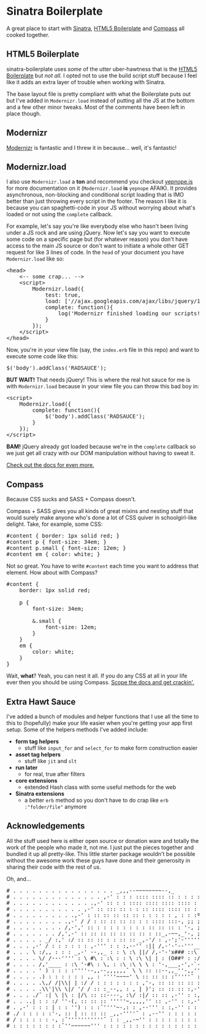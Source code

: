 # Sinatra Boilerplate

A great place to start with [Sinatra](http://www.sinatrarb.com/), [HTML5 Boilerplate](http://html5boilerplate.com/) and [Compass](http://compass-style.org/) all cooked together.

## HTML5 Boilerplate

sinatra-boilerplate uses *some* of the utter uber-hawtness that is the [HTML5 Boilerplate](http://html5boilerplate.com/) but *not all*. I opted not to use the build script stuff because I feel like it adds an extra layer of trouble when working with Sinatra.

The base layout file is pretty compliant with what the Boilerplate puts out but I've added in `Modernizr.load` instead of putting all the JS at the bottom and a few other minor tweaks. Most of the comments have been left in place though.

## Modernizr

[Modernizr](http://www.modernizr.com/) is fantastic and I threw it in because... well, it's fantastic!

## Modernizr.load

I also use `Modernizr.load` a **ton** and recommend you checkout [yepnope.js](http://yepnopejs.com/) for more documentation on it (`Modernizr.load` **is** `yepnope` AFAIK). It provides asynchronous, non-blocking and conditional script loading that is IMO better than just throwing every script in the footer. The reason I like it is because you can spaghetti-code in your JS without worrying about what's loaded or not using the `complete` callback.

For example, let's say you're like everybody else who hasn't been living under a JS rock and are using jQuery. Now let's say you want to execute some code on a specific page but (for whatever reason) you don't have access to the main JS source or don't want to initiate a whole other GET request for like 3 lines of code. In the `head` of your document you have `Modernizr.load` like so:

<pre>
&lt;head>
	&lt;-- some crap... -->
	&lt;script>
		Modernizr.load({
			test: true,
			load: ['//ajax.googleapis.com/ajax/libs/jquery/1.6.2/jquery.min.js', '/js/app.js'],
			complete: function(){
				log('Modernizr finished loading our scripts!');
			}
		});
	&lt;/script>
&lt;/head>
</pre>

Now, you're in your view file (say, the `index.erb` file in this repo) and want to execute some code like this:

<pre>
$('body').addClass('RADSAUCE');
</pre>

**BUT WAIT!** That needs jQuery! This is where the real hot sauce for me is with `Modernizr.load` because in your view file you can throw this bad boy in:

<pre>
&lt;script>
	Modernizr.load({
		complete: function(){
			$('body').addClass('RADSAUCE');
		}
	});
&lt;/script>
</pre>

**BAM!** jQuery already got loaded because we're in the `complete` callback so we just get all crazy with our DOM manipulation without having to sweat it.

[Check out the docs for even more.](http://yepnopejs.com/)

## Compass

Because CSS sucks and SASS + Compass doesn't.

Compass + SASS gives you all kinds of great mixins and nesting stuff that would surely make anyone who's done a lot of CSS quiver in schoolgirl-like delight. Take, for example, some CSS:

<pre>
#content { border: 1px solid red; }
#content p { font-size: 34em; }
#content p.small { font-size: 12em; }
#content em { color: white; }
</pre>

Not so great. You have to write `#content` each time you want to address that element. How about with Compass?

<pre>
#content {
	border: 1px solid red;
	
	p {
		font-size: 34em;
		
		&amp;.small {
			font-size: 12em;
		}
	}
	em {
		color: white;
	}
}
</pre>

Wait, **what**? Yeah, you can nest it all. If you do any CSS at all in your life ever then you should be using Compass. [Scope the docs and get crackin'.](http://compass-style.org/)


## Extra Hawt Sauce

I've added a bunch of modules and helper functions that I use all the time to this to (hopefully) make your life easier when you're getting your app first setup. Some of the helpers methods I've added include:

* **form tag helpers**
  * stuff like `input_for` and `select_for` to make form construction easier
* **asset tag helpers**
  * stuff like `jit` and `slt`
* **run later**
  * for real, true after filters
* **core extensions**
  * extended Hash class with some useful methods for the web
* **Sinatra extensions**
  * a better `erb` method so you don't have to do crap like `erb :"folder/file"` anymore


## Acknowledgements

All the stuff used here is either open source or donation ware and totally the work of the people who made it, not me. I just put the pieces together and bundled it up all pretty-like. This little starter package wouldn't be possible without the awesome work these guys have done and their generosity in sharing their code with the rest of us.

Oh, and...

<pre>
# . . . . . . . . . . . . . . . . _,,,--~~~~~~~~--,_
# . . . . . . . . . . . . . . ,-' : : : :::: :::: :: : : : : :º '-, ITS A TRAP!
# . . . . . . . . . . . . .,-' :: : : :::: :::: :::: :::: : : :o : '-,
# . . . . . . . . . . . ,-' :: ::: :: : : :: :::: :::: :: : : : : :O '-,
# . . . . . . . . . .,-' : :: :: :: :: :: : : : : : , : : :º :::: :::: ::';
# . . . . . . . . .,-' / / : :: :: :: :: : : :::: :::-, ;; ;; ;; ;; ;; ;; ;\
# . . . . . . . . /,-',' :: : : : : : : : : :: :: :: : '-, ;; ;; ;; ;; ;; ;;|
# . . . . . . . /,',-' :: :: :: :: :: :: :: : ::_,-~~,_'-, ;; ;; ;; ;; |
# . . . . . _/ :,' :/ :: :: :: : : :: :: _,-'/ : ,-';'-'''''~-, ;; ;; ;;,'
# . . . ,-' / : : : : : : ,-''' : : :,--'' :|| /,-'-'--'''__,''' \ ;; ;,-'/
# . . . \ :/,, : : : _,-' --,,_ : : \ :\ ||/ /,-'-'x### ::\ \ ;;/
# . . . . \/ /---'''' : \ #\ : :\ : : \ :\ \| | : (O##º : :/ /-''
# . . . . /,'____ : :\ '-#\ : \, : :\ :\ \ \ : '-,___,-',-`-,,
# . . . . ' ) : : : :''''--,,--,,,,,,¯ \ \ :: ::--,,_''-,,'''¯ :'- :'-,
# . . . . .) : : : : : : ,, : ''''~~~~' \ :: :: :: :'''''¯ :: ,-' :,/\
# . . . . .\,/ /|\\| | :/ / : : : : : : : ,'-, :: :: :: :: ::,--'' :,-' \ \
# . . . . .\\'|\\ \|/ '/ / :: :_--,, : , | )'; :: :: :: :,-'' : ,-' : : :\ \,
# . . . ./¯ :| \ |\ : |/\ :: ::----, :\/ :|/ :: :: ,-'' : :,-' : : : : : : ''-,,
# . . ..| : : :/ ''-(, :: :: :: '''''~,,,,,'' :: ,-'' : :,-' : : : : : : : : :,-'''\\
# . ,-' : : : | : : '') : : :¯''''~-,: : ,--''' : :,-'' : : : : : : : : : ,-' :¯'''''-,_ .
# ./ : : : : :'-, :: | :: :: :: _,,-''''¯ : ,--'' : : : : : : : : : : : / : : : : : : :''-,
# / : : : : : -, :¯'''''''''''¯ : : _,,-~'' : : : : : : : : : : : : : :| : : : : : : : : :
# : : : : : : : :¯''~~~~~~''' : : : : : : : : : : : : : : : : : : | : : : : : : : : :
</pre>